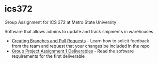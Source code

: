 # ics372

Group Assignment for ICS 372 at Metro State University

Software that allows admins to update and track shipments in warehouses

- [Creating Branches and Pull Requests](./docs/using_git.md) - Learn how to solicit feedback from the team and request that your changes be included in the repo
- [Group Project Assignment 1 Deliverables](./docs/assignment1.md) - Read the software requirements for the first deliverable
